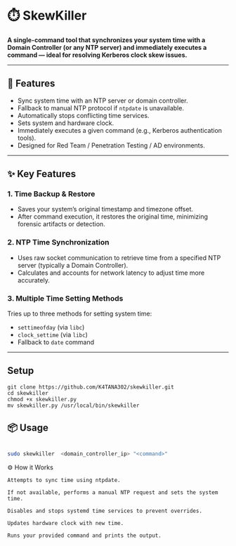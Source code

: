 # ⏱️ SkewKiller

**A single-command tool that synchronizes your system time with a Domain Controller (or any NTP server) and immediately executes a command — ideal for resolving Kerberos clock skew issues.**

---

## 🚀 Features

- Sync system time with an NTP server or domain controller.
- Fallback to manual NTP protocol if `ntpdate` is unavailable.
- Automatically stops conflicting time services.
- Sets system and hardware clock.
- Immediately executes a given command (e.g., Kerberos authentication tools).
- Designed for Red Team / Penetration Testing / AD environments.

---
## ✨ Key Features

### 1. Time Backup & Restore
- Saves your system’s original timestamp and timezone offset.
- After command execution, it restores the original time, minimizing forensic artifacts or detection.

### 2. NTP Time Synchronization
- Uses raw socket communication to retrieve time from a specified NTP server (typically a Domain Controller).
- Calculates and accounts for network latency to adjust time more accurately.

### 3. Multiple Time Setting Methods
Tries up to three methods for setting system time:
- `settimeofday` (via `libc`)
- `clock_settime` (via `libc`)
- Fallback to `date` command

---
## Setup
```
git clone https://github.com/K4TANA302/skewkiller.git
cd skewkiller
chmod +x skewkiller.py
mv skewkiller.py /usr/local/bin/skewkiller
```
## 📦 Usage

```bash

sudo skewkiller  <domain_controller_ip> "<command>"
```
⚙️ How it Works

    Attempts to sync time using ntpdate.

    If not available, performs a manual NTP request and sets the system time.

    Disables and stops systemd time services to prevent overrides.

    Updates hardware clock with new time.

    Runs your provided command and prints the output.



